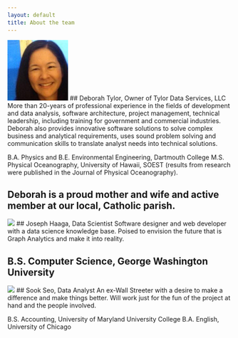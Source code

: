 ```yaml
---
layout: default
title: About the team
---
```

<img src="images/DT_pic.jpg"> 
## Deborah Tylor, Owner of Tylor Data Services, LLC
More than 20-years of professional experience in the fields of development and data analysis, software architecture, project management, technical leadership, including training for government and commercial industries. Deborah also provides innovative software solutions to solve complex business and analytical requirements, uses sound problem solving and communication skills to translate analyst needs into technical solutions.  

B.A. Physics and B.E. Environmental Engineering, Dartmouth College 
M.S. Physical Oceanography, University of Hawaii, SOEST (results from research were published in the Journal of Physical Oceanography).

Deborah is a proud mother and wife and active member at our local, Catholic parish.
---

<img src="images/JH.png">
## Joseph Haaga, Data Scientist
Software designer and web developer with a data science knowledge base. 
Poised to envision the future that is Graph Analytics and make it into reality.

B.S. Computer Science, George Washington University
---

<img src="images/SS.png">
## Sook Seo, Data Analyst
An ex-Wall Streeter with a desire to make a difference and make things better. 
Will work just for the fun of the project at hand and the people involved. 

B.S. Accounting, University of Maryland University College
B.A. English, University of Chicago
